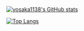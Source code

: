 [![yosaka1138's GitHub stats](https://github-readme-stats.vercel.app/api?username=yosaka1138&theme=vue-dark&show_icons=true)](https://github.com/yosaka1138/github-readme-stats)

[![Top Langs](https://github-readme-stats.vercel.app/api/top-langs/?username=yosaka1138&theme=vue-dark&show_icons=true&layout=compact)](https://github.com/yosaka1138/github-readme-stats)

<!---
yosaka1138/yosaka1138 is a ✨ special ✨ repository because its `README.md` (this file) appears on your GitHub profile.
You can click the Preview link to take a look at your changes.
--->
